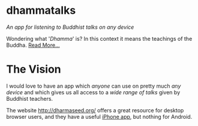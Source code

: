 dhammatalks
===========

_An app for listening to Buddhist talks on any device_

Wondering what '_Dhamma_' is? In this context it means the teachings of the Buddha. [Read More...](http://en.wikipedia.org/wiki/Dhamma)

# The Vision
I would love to have an app which _anyone_ can use on pretty much _any device_ and which gives us all access to a _wide range of talks_ given by Buddhist teachers.

The website http://dharmaseed.org/ offers a great resource for desktop browser users, and they have a useful [iPhone app](https://itunes.apple.com/gb/app/dharma-seed/id507779665?mt=8), but nothing for Android.
